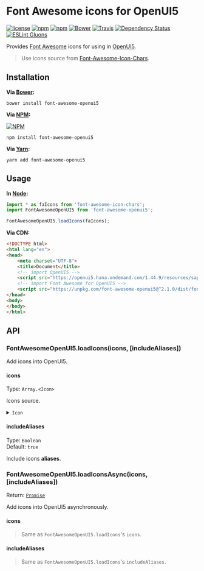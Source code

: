 # Font Awesome icons for OpenUI5
[![license](https://img.shields.io/github/license/gluons/font-awesome-openui5.svg?style=flat-square)](https://github.com/gluons/font-awesome-openui5/blob/master/LICENSE)
[![npm](https://img.shields.io/npm/v/font-awesome-openui5.svg?style=flat-square)](https://www.npmjs.com/package/font-awesome-openui5)
[![npm](https://img.shields.io/npm/dt/font-awesome-openui5.svg?style=flat-square)](https://www.npmjs.com/package/font-awesome-openui5)
[![Bower](https://img.shields.io/bower/v/font-awesome-openui5.svg?style=flat-square)](https://github.com/gluons/font-awesome-openui5)
[![Travis](https://img.shields.io/travis/gluons/font-awesome-openui5.svg?style=flat-square)](https://travis-ci.org/gluons/font-awesome-openui5)
[![Dependency Status](https://dependencyci.com/github/gluons/font-awesome-openui5/badge?style=flat-square)](https://dependencyci.com/github/gluons/font-awesome-openui5)
[![ESLint Gluons](https://img.shields.io/badge/code%20style-gluons-9C27B0.svg?style=flat-square)](https://github.com/gluons/eslint-config-gluons)

Provides [Font Awesome](http://fontawesome.io/) icons for using in [OpenUI5](http://openui5.org/).

> Use icons source from [Font-Awesome-Icon-Chars](https://github.com/gluons/Font-Awesome-Icon-Chars).

## Installation

**Via [Bower](https://bower.io):**

```
bower install font-awesome-openui5
```

**Via [NPM](https://www.npmjs.com):**

[![NPM](https://nodei.co/npm/font-awesome-openui5.png?downloads=true&downloadRank=true&stars=true)](https://www.npmjs.com/package/font-awesome-openui5)

```
npm install font-awesome-openui5
```

**Via [Yarn](https://yarnpkg.com):**

```
yarn add font-awesome-openui5
```

## Usage

**In [Node](https://nodejs.org/):**

```javascript
import * as faIcons from 'font-awesome-icon-chars';
import FontAwesomeOpenUI5 from 'font-awesome-openui5';

FontAwesomeOpenUI5.loadIcons(faIcons);
```

**Via CDN:**

```html
<!DOCTYPE html>
<html lang="en">
<head>
	<meta charset="UTF-8">
	<title>Document</title>
	<!-- import OpenUI5 -->
	<script src="https://openui5.hana.ondemand.com/1.44.9/resources/sap-ui-core.js"></script>
	<!-- import Font Awesome for OpenUI5 -->
	<script src="https://unpkg.com/font-awesome-openui5@^2.1.0/dist/font-awesome-openui5.min.js"></script>
</head>
<body>
</body>
</html>
```

## API

### FontAwesomeOpenUI5.loadIcons(icons, [includeAliases])

Add icons into OpenUI5.

#### icons
Type: `Array.<Icon>`

Icons source.

<details>
<summary><code>Icon</code></summary>

```json
{
	"id": "times",
	"unicode": "f00d",
	"aliases": [
		"remove",
		"close"
	]
}
```

- `id`  
  Type: `String`

  Icon **id**.
- `unicode`  
  Type: `String`

  Icon **unicode** character.
- `aliases`  
  Type: `Array.<String>`

  Icon **aliases**.  
  > If icon has no **aliases**, it won't has `aliases` field.

</details>

#### includeAliases
Type: `Boolean`  
Default: `true`

Include icons **aliases**.

### FontAwesomeOpenUI5.loadIconsAsync(icons, [includeAliases])
Return: [`Promise`](https://developer.mozilla.org/en-US/docs/Web/JavaScript/Reference/Global_Objects/Promise)

Add icons into OpenUI5 asynchronously.

#### icons

> Same as `FontAwesomeOpenUI5.loadIcons`'s `icons`.

#### includeAliases

> Same as `FontAwesomeOpenUI5.loadIcons`'s `includeAliases`.
